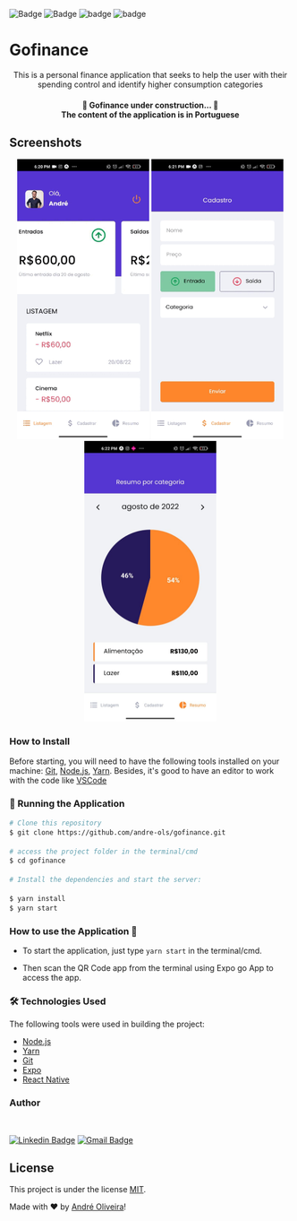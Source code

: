 ![Badge](https://img.shields.io/static/v1?label=NodeJs&message=16.14.2&color=339933&logo=node.js&link=https://nodejs.org/en/)
![Badge](https://img.shields.io/static/v1?label=Yarn&message=1.22.15&color=2C8EBB&logo=yarn&link=https://yarnpkg.com/)
![badge](https://img.shields.io/static/v1?label=license&message=MIT&color)
![badge](https://img.shields.io/github/last-commit/andre-ols/whatsapp_api_nodejs)

# Gofinance

<p align="center">
This is a personal finance application that seeks to help the user with their spending control and identify higher consumption categories
</p>

<h4 align="center"> 
	🚧  Gofinance under construction...  🚧
  <br/>
    The content of the application is in Portuguese
</h4>

## Screenshots

<div align="center">
    <img src="src/assets/to_readme/home_screen.gif" alt="Home Screen" width="236" height="500">
    <img src="src/assets/to_readme/register_screen.gif" alt="Home Screen" width="236" height="500">
    <img src="src/assets/to_readme/resume_screen.jpeg" alt="Home Screen" width="236" height="500">
</div>

### How to Install

Before starting, you will need to have the following tools installed on your machine:
[Git](https://git-scm.com), [Node.js](https://nodejs.org/en/), [Yarn](https://yarnpkg.com/).
Besides, it's good to have an editor to work with the code like [VSCode](https://code.visualstudio.com/)

### 🎲 Running the Application

```bash
# Clone this repository
$ git clone https://github.com/andre-ols/gofinance.git

# access the project folder in the terminal/cmd
$ cd gofinance

# Install the dependencies and start the server:

$ yarn install
$ yarn start

```

### How to use the Application 🚀

- To start the application, just type `yarn start` in the terminal/cmd.

- Then scan the QR Code app from the terminal using Expo go App to access the app.

### 🛠 Technologies Used

The following tools were used in building the project:

- [Node.js](https://nodejs.org/en/)
- [Yarn](https://yarnpkg.com/)
- [Git](https://git-scm.com/)
- [Expo](https://expo.io/)
- [React Native](https://reactnative.dev/)

### Author

<br />

[![Linkedin Badge](https://img.shields.io/badge/-André-blue?style=flat-square&logo=Linkedin&logoColor=white&link=https://www.linkedin.com/in/andr%C3%A9-oliveira-silva-3496a2106/)](https://www.linkedin.com/in/andr%C3%A9-oliveira-silva-3496a2106/)
[![Gmail Badge](https://img.shields.io/badge/-contato.andreols@gmail.com-c14438?style=flat-square&logo=Gmail&logoColor=white&link=mailto:contato.andreols@gmail.com)](mailto:contato.andreols@gmail.com)

## License

This project is under the license [MIT](./LICENSE).

<p>Made with ❤️ by <a href="https://www.linkedin.com/in/andr%C3%A9-oliveira-silva-3496a2106/">André Oliveira</a>!</p>
